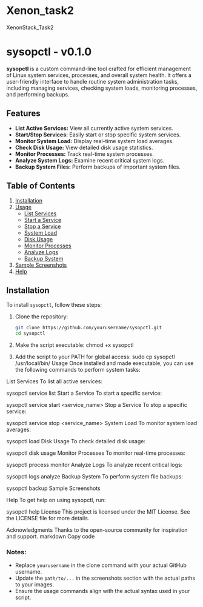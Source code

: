 # Xenon_task2
XenonStack_Task2

# sysopctl - v0.1.0

**sysopctl** is a custom command-line tool crafted for efficient management of Linux system services, processes, and overall system health. It offers a user-friendly interface to handle routine system administration tasks, including managing services, checking system loads, monitoring processes, and performing backups.

## Features

- **List Active Services:** View all currently active system services.
- **Start/Stop Services:** Easily start or stop specific system services.
- **Monitor System Load:** Display real-time system load averages.
- **Check Disk Usage:** View detailed disk usage statistics.
- **Monitor Processes:** Track real-time system processes.
- **Analyze System Logs:** Examine recent critical system logs.
- **Backup System Files:** Perform backups of important system files.

## Table of Contents

1. [Installation](#installation)
2. [Usage](#usage)
   - [List Services](#list-services)
   - [Start a Service](#start-a-service)
   - [Stop a Service](#stop-a-service)
   - [System Load](#system-load)
   - [Disk Usage](#disk-usage)
   - [Monitor Processes](#monitor-processes)
   - [Analyze Logs](#analyze-logs)
   - [Backup System](#backup-system)
3. [Sample Screenshots](#sample-screenshots)
4. [Help](#help)

## Installation

To install `sysopctl`, follow these steps:

1. Clone the repository:
   ```bash
   git clone https://github.com/yourusername/sysopctl.git
   cd sysopctl
2.  Make the script executable:
chmod +x sysopctl

3. Add the script to your PATH for global access:
 sudo cp sysopctl /usr/local/bin/
Usage
Once installed and made executable, you can use the following commands to perform system tasks:

List Services
To list all active services:


sysopctl service list
Start a Service
To start a specific service:

sysopctl service start <service_name>
Stop a Service
To stop a specific service:

sysopctl service stop <service_name>
System Load
To monitor system load averages:

sysopctl load
Disk Usage
To check detailed disk usage:


sysopctl disk usage
Monitor Processes
To monitor real-time processes:


sysopctl process monitor
Analyze Logs
To analyze recent critical logs:


sysopctl logs analyze
Backup System
To perform system file backups:


sysopctl backup
Sample Screenshots

Help
To get help on using sysopctl, run:


sysopctl help
License
This project is licensed under the MIT License. See the LICENSE file for more details.

Acknowledgments
Thanks to the open-source community for inspiration and support.
markdown
Copy code

### Notes:
- Replace `yourusername` in the clone command with your actual GitHub username.
- Update the `path/to/...` in the screenshots section with the actual paths to your images.
- Ensure the usage commands align with the actual syntax used in your script.







